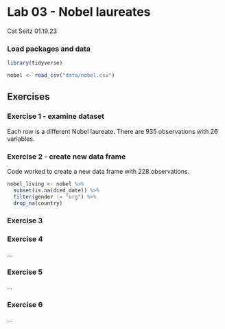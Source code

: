 Lab 03 - Nobel laureates
================
Cat Seitz
01.19.23

### Load packages and data

``` r
library(tidyverse) 
```

``` r
nobel <- read_csv("data/nobel.csv")
```

## Exercises

### Exercise 1 - examine dataset

Each row is a different Nobel laureate. There are 935 observations with
26 variables.

### Exercise 2 - create new data frame

Code worked to create a new data frame with 228 observations.

``` r
nobel_living <- nobel %>% 
  subset(is.na(died_date)) %>%
  filter(gender != "org") %>%
  drop_na(country)
```

### Exercise 3

### Exercise 4

…

### Exercise 5

…

### Exercise 6

…
